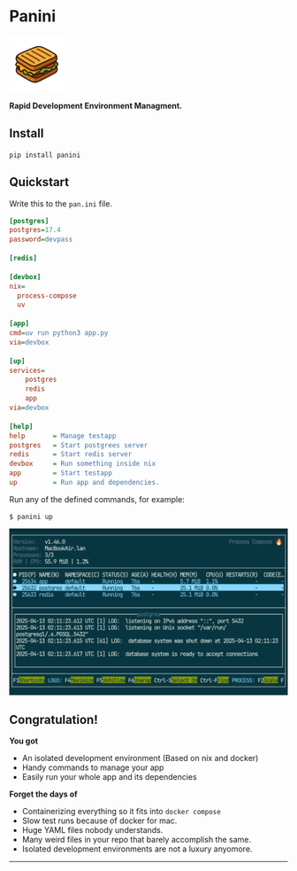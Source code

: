 
# Panini
<img src="assets/panini.png" alt="panini logo" width="100"/>


**Rapid Development Environment Managment.**



## Install

```
pip install panini
```

## Quickstart

Write this to the `pan.ini` file.
```ini
[postgres]
postgres=17.4
password=devpass

[redis]

[devbox]
nix=
  process-compose
  uv

[app]
cmd=uv run python3 app.py
via=devbox

[up]
services=
    postgres
    redis
    app
via=devbox

[help]
help       = Manage testapp
postgres   = Start postgrees server
redis      = Start redis server
devbox     = Run something inside nix
app        = Start testapp
up         = Run app and dependencies.
```

Run any of the defined commands, for example:
```
$ panini up
```
<img src="assets/process-compose.png" alt="process-compose terminal" width="width: 100%;"/>


## Congratulation!

**You got**

- An isolated development environment (Based on nix and docker)
- Handy commands to manage your app
- Easily run your whole app and its dependencies

**Forget the days of**

- Containerizing everything so it fits into `docker compose`
- Slow test runs because of docker for mac.
- Huge YAML files nobody understands.
- Many weird files in your repo that barely accomplish the same.
- Isolated development environments are not a luxury anyomore.

---
